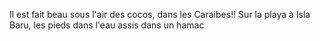 Il est fait beau sous l'air des cocos, dans les Caraibes!!
Sur la playa à Isla Baru, les pieds dans l'eau assis dans un hamac
